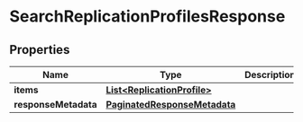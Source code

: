 

# SearchReplicationProfilesResponse


## Properties

| Name | Type | Description | Notes |
|------------ | ------------- | ------------- | -------------|
|**items** | [**List&lt;ReplicationProfile&gt;**](ReplicationProfile.md) |  |  [optional] |
|**responseMetadata** | [**PaginatedResponseMetadata**](PaginatedResponseMetadata.md) |  |  [optional] |



